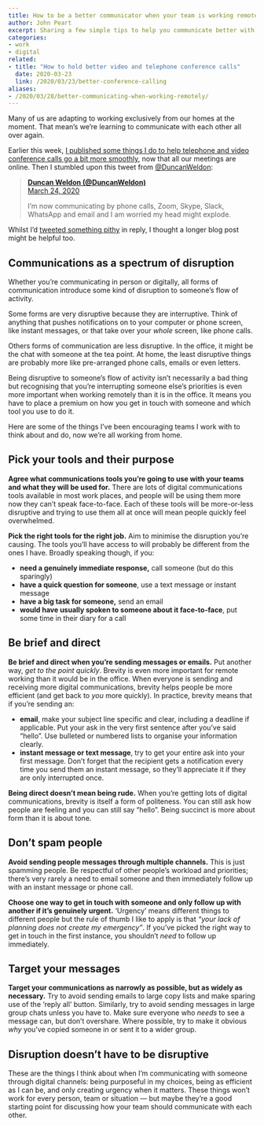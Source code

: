 ```yaml
---
title: How to be a better communicator when your team is working remotely
author: John Peart
excerpt: Sharing a few simple tips to help you communicate better with your colleagues when emails and instant messages take the place of face-to-face conversation.
categories:
- work
- digital
related:
- title: "How to hold better video and telephone conference calls"
  date: 2020-03-23
  link: /2020/03/23/better-conference-calling
aliases:
- /2020/03/28/better-communicating-when-working-remotely/
---
```


Many of us are adapting to working exclusively from our homes at the moment. That mean’s we’re learning to communicate with each other all over again.

Earlier this week, [I published some things I do to help telephone and video conference calls go a bit more smoothly](/2020/03/23/better-conference-calling), now that all our meetings are online. Then I stumbled upon this tweet from [@DuncanWeldon](//twitter.com/duncanweldon/status/1242490196479954944):

<blockquote class="twitter-tweet">
  <p><strong><a href="//twitter.com/DuncanWeldon">Duncan Weldon (@DuncanWeldon)</a></strong><br>
  <a href="//twitter.com/DuncanWeldon/status/1242490196479954944">March 24, 2020</a></p>

  <p>I’m now communicating by phone calls, Zoom, Skype, Slack, WhatsApp and email and I am worried my head might explode.</p>
</blockquote>

Whilst I’d [tweeted something pithy](https://twitter.com/johnpeart/status/1242572507548397570?ref_src=twsrc%5Etfw) in reply, I thought a longer blog post might be helpful too. 

## Communications as a spectrum of disruption

Whether you’re communicating in person or digitally, all forms of communication introduce some kind of disruption to someone’s flow of activity. 

Some forms are very disruptive because they are interruptive. Think of anything that pushes notifications on to your computer or phone screen, like instant messages, or that take over your *whole* screen, like phone calls. 

Others forms of communication are less disruptive. In the office, it might be the chat with someone at the tea point. At home, the least disruptive things are probably more like pre-arranged phone calls, emails or even letters.

Being disruptive to someone’s flow of activity isn’t necessarily a bad thing but recognising that you’re interrupting someone else’s priorities is even more important when working remotely than it is in the office. It means you have to place a premium on how you get in touch with someone and which tool you use to do it.

Here are some of the things I’ve been encouraging teams I work with to think about and do, now we’re all working from home.

## Pick your tools and their purpose

**Agree what communications tools you’re going to use with your teams and what they will be used for.** There are lots of digital communications tools available in most work places, and people will be using them more now they can’t speak face-to-face. Each of these tools will be more-or-less disruptive and trying to use them all at once will mean people quickly feel overwhelmed.

**Pick the right tools for the right job.** Aim to minimise the disruption you’re causing. The tools you’ll have access to will probably be different from the ones I have. Broadly speaking though, if you:

- **need a genuinely immediate response,** ​call someone (but do this sparingly)
- **have a quick question for someone**, use a text message or instant message
- **have a big task for someone,** ​send an email
- **would have usually spoken to someone about it face-to-face**, put some time in their diary for a call

## Be brief and direct

**Be brief and direct when you’re sending messages or emails.** Put another way, *get to the point quickly*. Brevity is even more important for remote working than it would be in the office. When everyone is sending and receiving more digital communications, brevity helps people be more efficient (and get back to *you* more quickly). In practice, brevity means that if you’re sending an:

- **email**, make your subject line specific and clear, including a deadline if applicable. Put your ask in the very first sentence after you’ve said “hello”. Use bulleted or numbered lists to organise your information clearly.
- **instant message or text message**, try to get your entire ask into your first message. Don’t forget that the recipient gets a notification every time you send them an instant message, so they’ll appreciate it if they are only interrupted once.

**Being direct doesn’t mean being rude.** When you’re getting lots of digital communications, brevity is itself a form of politeness. You can still ask how people are feeling and you can still say “hello”. Being succinct is more about form than it is about tone. 

## Don’t spam people

**Avoid sending people messages through multiple channels.** This is just spamming people. Be respectful of other people’s workload and priorities; there’s very rarely a need to email someone and then immediately follow up with an instant message or phone call. 

**Choose one way to get in touch with someone and only follow up with another if it’s genuinely urgent.** ‘Urgency’ means different things to different people but the rule of thumb I like to apply is that *“your lack of planning does not create my emergency”*. If you’ve picked the right way to get in touch in the first instance, you shouldn’t *need* to follow up immediately.

## Target your messages

**Target your communications as narrowly as possible, but as widely as necessary.** Try to avoid sending emails to large copy lists and make sparing use of the ‘reply all’ button. Similarly, try to avoid sending messages in large group chats unless you have to. Make sure everyone who *needs* to see a message can, but don’t overshare. Where possible, try to make it obvious *why* you’ve copied someone in or sent it to a wider group.

## Disruption doesn’t have to be disruptive

These are the things I think about when I’m communicating with someone through digital channels: being purposeful in my choices, being as efficient as I can be, and only creating urgency when it matters. These things won’t work for every person, team or situation — but maybe they’re a good starting point for discussing how your team should communicate with each other.
